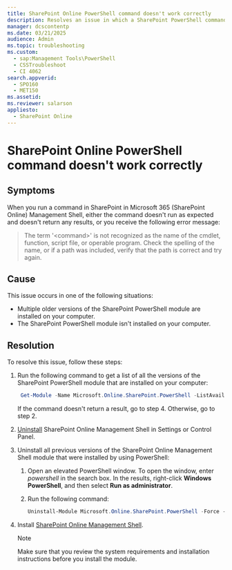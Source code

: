 ```yaml
---
title: SharePoint Online PowerShell command doesn't work correctly
description: Resolves an issue in which a SharePoint PowerShell command doesn't run as expected and returns no results or the command isn't recognized.
manager: dcscontentp  
ms.date: 03/21/2025
audience: Admin
ms.topic: troubleshooting
ms.custom: 
  - sap:Management Tools\PowerShell
  - CSSTroubleshoot
  - CI 4062
search.appverid: 
  - SPO160
  - MET150
ms.assetid: 
ms.reviewer: salarson
appliesto: 
  - SharePoint Online
---
```


# SharePoint Online PowerShell command doesn't work correctly

## Symptoms

When you run a command in SharePoint in Microsoft 365 (SharePoint Online) Management Shell, either the command doesn't run as expected and doesn't return any results, or you receive the following error message:

> The term '\<command\>' is not recognized as the name of the cmdlet, function, script file, or operable program. Check the spelling of the name, or if a path was included, verify that the path is correct and try again.

## Cause

This issue occurs in one of the following situations:

- Multiple older versions of the SharePoint PowerShell module are installed on your computer.
- The SharePoint PowerShell module isn't installed on your computer.

## Resolution

To resolve this issue, follow these steps:

1. Run the following command to get a list of all the versions of the SharePoint PowerShell module that are installed on your computer:

   ```powershell
    Get-Module -Name Microsoft.Online.SharePoint.PowerShell -ListAvailable
   ```

   If the command doesn't return a result, go to step 4. Otherwise, go to step 2.
1. [Uninstall](https://support.microsoft.com/windows/uninstall-or-remove-apps-and-programs-in-windows-4b55f974-2cc6-2d2b-d092-5905080eaf98) SharePoint Online Management Shell in Settings or Control Panel.
1. Uninstall all previous versions of the SharePoint Online Management Shell module that were installed by using PowerShell:

   1. Open an elevated PowerShell window. To open the window, enter *powershell* in the search box. In the results, right-click **Windows PowerShell**, and then select **Run as administrator**.
   1. Run the following command:

       ```powershell
       Uninstall-Module Microsoft.Online.SharePoint.PowerShell -Force -AllVersions
       ```

1. Install [SharePoint Online Management Shell](/powershell/sharepoint/sharepoint-online/connect-sharepoint-online).

   > [!NOTE]
   > Make sure that you review the system requirements and installation instructions before you install the module.
